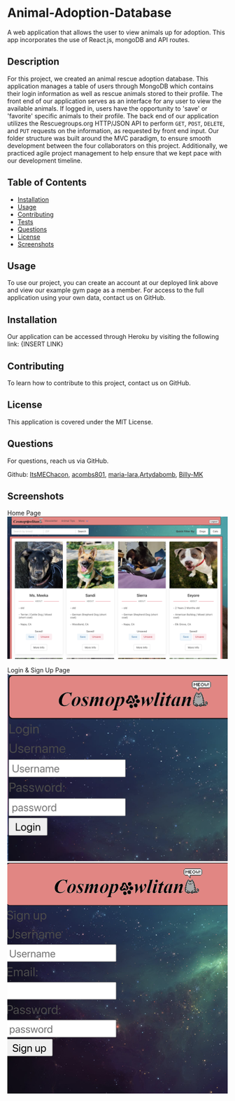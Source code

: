 # Animal-Adoption-Database
A web application that allows the user to view animals up for adoption. This app incorporates the use of React.js, mongoDB and API routes.

## Description

For this project, we created an animal rescue adoption database. This application manages a table of users through MongoDB which contains their login information as well as rescue animals stored to their profile. The front end of our application serves as an interface for any user to view the available animals. If logged in, users have the opportunity to 'save' or 'favorite' specific animals to their profile.  The back end of our application utilizes the Rescuegroups.org HTTP/JSON API to perform `GET`, `POST`, `DELETE`, and `PUT` requests on the information, as requested by front end input. Our folder structure was built around the MVC paradigm, to ensure smooth development between the four collaborators on this project. Additionally, we practiced agile project management to help ensure that we kept pace with our development timeline.

## Table of Contents

- [Installation](#installation)
- [Usage](#usage)
- [Contributing](#contributing)
- [Tests](#tests)
- [Questions](#questions)
- [License](#license)
- [Screenshots](#screenshots)

## Usage

To use our project, you can create an account at our deployed link above and view our example gym page as a member. For access to the full application using your own data, contact us on GitHub.

## Installation

Our application can be accessed through Heroku by visiting the following link: {INSERT LINK}

## Contributing

To learn how to contribute to this project, contact us on GitHub.

## License

This application is covered under the MIT License.

## Questions

For questions, reach us via GitHub.

Github: [ItsMEChacon](https://github.com/ItsMEChacon), [acombs801](https://github.com/acombs801), [maria-lara](https://github.com/maria-lara),[Artydabomb](https://github.com/Artydabomb), [Billy-MK](https://github.com/Billy-MK)

## Screenshots

Home Page
![Home Page](https://github.com/Artydabomb/Animal-Adoption-Database/blob/main/animal-adoption-database/public/homepage.png)

Login & Sign Up Page
![Login Page](https://github.com/Artydabomb/Animal-Adoption-Database/blob/main/animal-adoption-database/public/login.png)
![Sign Up Page](https://github.com/Artydabomb/Animal-Adoption-Database/blob/main/animal-adoption-database/public/signup.png)
